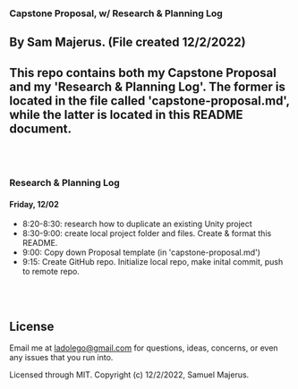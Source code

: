 ### Capstone Proposal, w/   Research & Planning Log 

## By Sam Majerus.  (File created 12/2/2022)

## This repo contains both my Capstone Proposal and my 'Research & Planning Log'.   The former is located in the file called 'capstone-proposal.md', while the latter is located in this README document.  




<br><br>

### Research & Planning Log
#### Friday, 12/02
* 8:20-8:30: research how to duplicate an existing Unity project
* 8:30-9:00: create local project folder and files.  Create & format this README. 
* 9:00: Copy down Proposal template (in 'capstone-proposal.md') 
* 9:15: Create GitHub repo.  Initialize local repo, make inital commit, push to remote repo. 

<!-- * 1:20: implement react-spring library in sample project -->

















<br><br>




## License
Email me at ladolego@gmail.com for questions, ideas, concerns, or even any issues that you run into. <!--You may also clone or Fork the content in this Repo to fiddle around with it, if you like.-->

Licensed through MIT. Copyright (c) 12/2/2022, Samuel Majerus.